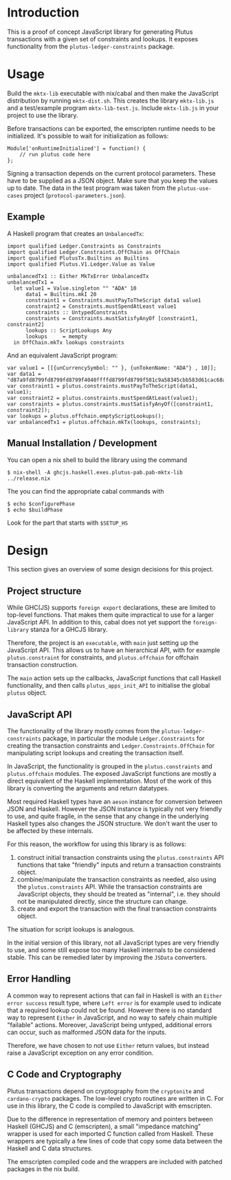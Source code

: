 # Introduction

This is a proof of concept JavaScript library for generating Plutus transactions with a given set of constraints and lookups. It exposes functionality from the `plutus-ledger-constraints` package.

# Usage

Build the `mktx-lib` executable with nix/cabal and then make the JavaScript distribution by running `mktx-dist.sh`. This creates the library `mktx-lib.js` and a test/example program `mktx-lib-test.js`. Include `mktx-lib.js` in your project to use the library.

Before transactions can be exported, the emscripten runtime needs to be initialized. It's possible to wait for initialization as follows:

```
Module['onRuntimeInitialized'] = function() {
    // run plutus code here
};
```

Signing a transaction depends on the current protocol parameters. These have to be supplied as a JSON object. Make sure that you keep the values up to date. The data in the test program was taken from the `plutus-use-cases` project (`protocol-parameters.json`).

## Example

A Haskell program that creates an `UnbalancedTx`:

```{.haskell}
import qualified Ledger.Constraints as Constraints
import qualified Ledger.Constraints.OffChain as OffChain
import qualified PlutusTx.Builtins as Builtins
import qualified Plutus.V1.Ledger.Value as Value

unbalancedTx1 :: Either MkTxError UnbalancedTx
unbalancedTx1 =
  let value1 = Value.singleton "" "ADA" 10
      data1 = Builtins.mkI 20
      constraint1 = Constraints.mustPayToTheScript data1 value1
      constraint2 = Constraints.mustSpendAtLeast value1
      constraints :: UntypedConstraints
      constraints = Constraints.mustSatisfyAnyOf [constraint1, constraint2]
      lookups :: ScriptLookups Any
      lookups     = mempty
  in OffChain.mkTx lookups constraints
```

And an equivalent JavaScript program:

```{.javascript}
var value1 = [[{unCurrencySymbol: "" }, {unTokenName: "ADA"} , 10]];
var data1 = "d87a9fd8799fd8799fd8799f4040ffffd8799fd8799f581c9a58345cbb583d61cac68ab8b90e95ba885dc803830e7b67f63546544141ffffffd8799f1a003040a6ffff";
var constraint1 = plutus.constraints.mustPayToTheScript(data1, value1);
var constraint2 = plutus.constraints.mustSpendAtLeast(value1);
var constraints = plutus.constraints.mustSatisfyAnyOf([constraint1, constraint2]);
var lookups = plutus.offchain.emptyScriptLookups();
var unbalancedTx1 = plutus.offchain.mkTx(lookups, constraints);
```

## Manual Installation / Development

You can open a nix shell to build the library using the command

```
$ nix-shell -A ghcjs.haskell.exes.plutus-pab.pab-mktx-lib ../release.nix
```

The you can find the appropriate cabal commands with

```
$ echo $configurePhase
$ echo $buildPhase
```

Look for the part that starts with `$SETUP_HS`

# Design

This section gives an overview of some design decisions for this project.

## Project structure

While GHC(JS) supports `foreign export` declarations, these are limited to top-level functions. That makes them quite impractical to use for a larger JavaScript API. In addition to this, cabal does not yet support the `foreign-library` stanza for a GHCJS library.

Therefore, the project is an `executable`, with `main` just setting up the JavaScript API. This allows us to have an hierarchical API, with for example `plutus.constraint` for constraints, and `plutus.offchain` for offchain transaction construction.

The `main` action sets up the callbacks, JavaScript functions that call Haskell functionality, and then calls `plutus_apps_init_API` to initialise the global `plutus` object.

## JavaScript API

The functionality of the library mostly comes from the `plutus-ledger-constraints` package, in particular the module `Ledger.Constraints` for creating the transaction constraints and `Ledger.Constraints.OffChain` for manipulating script lookups and creating the transaction itself.

In JavaScript, the functionality is grouped in the `plutus.constraints` and `plutus.offchain` modules. The exposed JavaScript functions are mostly a direct equivalent of the Haskell implementation. Most of the work of this library is converting the arguments and return datatypes.

Most required Haskell types have an `aeson` instance for conversion between JSON and Haskell. However the JSON instance is typically not very friendly to use, and quite fragile, in the sense that any change in the underlying Haskell types also changes the JSON structure. We don't want the user to be affected by these internals.

For this reason, the workflow for using this library is as follows:

  1. construct initial transaction constraints using the `plutus.constraints` API functions that take "friendly" inputs and return a transaction constraints object.
  2. combine/manipulate the transaction constraints as needed, also using the `plutus.constraints` API. While the transaction constraints are JavaScript objects, they should be treated as "internal", i.e. they should not be manipulated directly, since the structure can change.
  3. create and export the transaction with the final transaction constraints object.

The situation for script lookups is analogous.

In the initial version of this library, not all JavaScript types are very friendly to use, and some still expose too many Haskell internals to be considered stable. This can be remedied later by improving the `JSData` converters.

## Error Handling

A common way to represent actions that can fail in Haskell is with an `Either error success` result type, where `Left error` is for example used to indicate that a required lookup could not be found. However there is no standard way to represent `Either` in JavaScript, and no way to safely chain multiple "failable" actions. Moreover, JavaScript being untyped, additional errors can occur, such as malformed JSON data for the inputs.

Therefore, we have chosen to not use `Either` return values, but instead raise a JavaScript exception on any error condition.

## C Code and Cryptography

Plutus transactions depend on cryptography from the `cryptonite` and `cardano-crypto` packages. The low-level crypto routines are written in C. For use in this library, the C code is compiled to JavaScript with emscripten.

Due to the difference in representation of memory and pointers between Haskell (GHCJS) and C (emscripten), a small "impedance matching" wrapper is used for each imported C function called from Haskell. These wrappers are typically a few lines of code that copy some data between the Haskell and C data structures.

The emscripten compiled code and the wrappers are included with patched packages in the nix build.

